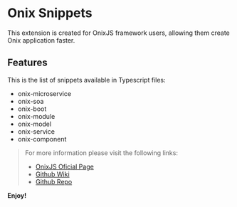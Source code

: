 # Onix Snippets

This extension is created for OnixJS framework users, allowing them create Onix application faster.
## Features

This is the list of snippets available in Typescript files:

- onix-microservice
- onix-soa
- onix-boot
- onix-module
- onix-model
- onix-service
- onix-component

> For more information please visit the following links:
> - [OnixJS Oficial Page](https://onixjs.io/)
> - [Github Wiki](https://github.com/onixjs/core/wiki)
> - [Github Repo](https://github.com/onixjs/core)

**Enjoy!**
